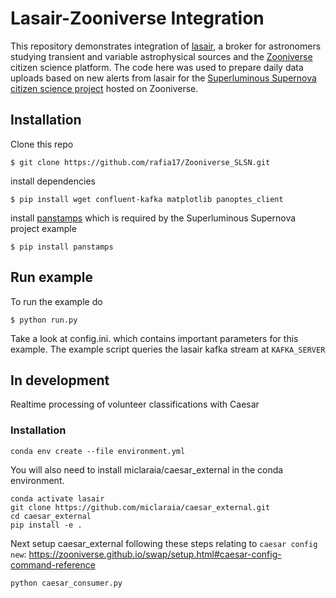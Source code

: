 # Lasair-Zooniverse Integration

This repository demonstrates integration of [lasair](https://lasair.roe.ac.uk/), a broker for astronomers studying transient and variable astrophysical sources and the [Zooniverse](https://www.zooniverse.org/) citizen science platform.  The code here was used to prepare daily data uploads based on new alerts from lasair for the [Superluminous Supernova citizen science project](https://www.zooniverse.org/projects/mrniaboc/superluminous-supernovae) hosted on Zooniverse.

## Installation

Clone this repo
```
$ git clone https://github.com/rafia17/Zooniverse_SLSN.git
```

install dependencies
```
$ pip install wget confluent-kafka matplotlib panoptes_client
```

install [panstamps](https://github.com/thespacedoctor/panstamps) which is required by the Superluminous Supernova project example
```
$ pip install panstamps
```

## Run example

To run the example do
```
$ python run.py
```

Take a look at config.ini. which contains important parameters for this example.  The example script queries the lasair kafka stream at ```KAFKA_SERVER``` 

## In development

Realtime processing of volunteer classifications with Caesar

### Installation

```
conda env create --file environment.yml
```

You will also need to install miclaraia/caesar_external in the conda environment.

```
conda activate lasair
git clone https://github.com/miclaraia/caesar_external.git
cd caesar_external
pip install -e .
```

Next setup caesar_external following these steps relating to ```caesar config new```:
https://zooniverse.github.io/swap/setup.html#caesar-config-command-reference

```
python caesar_consumer.py
```
